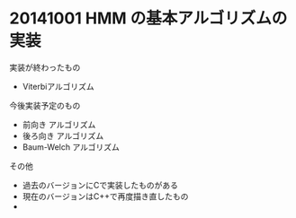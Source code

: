 20141001 HMM の基本アルゴリズムの実装
=========

実装が終わったもの
 * Viterbiアルゴリズム

今後実装予定のもの
 * 前向き アルゴリズム
 * 後ろ向き アルゴリズム
 * Baum-Welch アルゴリズム

その他
 * 過去のバージョンにCで実装したものがある
 * 現在のバージョンはC++で再度描き直したもの
 * 
